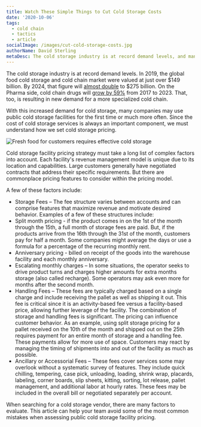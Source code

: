 ```yaml
---
title: Watch These Simple Things to Cut Cold Storage Costs
date: '2020-10-06'
tags:
  - cold chain
  - tactics
  - article
socialImage: /images/cut-cold-storage-costs.jpg
authorName: David Sterling
metaDesc: The cold storage industry is at record demand levels, and many companies are using public cold storage facilities. Since cost is always an important factor, we must understand how we set cold storage pricing.
---
```


The cold storage industry is at record demand levels. In 2019, the global food cold storage and cold chain market were valued at just over $149 billion. By 2024, that figure will [almost double](https://pharmaceuticalcommerce.com/cold-chain-focus/pharma-cold-chain-greener-and-more-digitized/) to $275 billion. On the Pharma side, cold chain drugs will [grow by 59%](https://www.thomasnet.com/insights/cold-storage-services-see-sustained-spike-as-preparations-begin-for-future-covid-19-vaccine-transport/) from 2017 to 2023. That, too, is resulting in new demand for a more specialized cold chain.

With this increased demand for cold storage, many companies may use public cold storage facilities for the first time or much more often. Since the cost of cold storage services is always an important component, we must understand how we set cold storage pricing.

![Fresh food for customers requires effective cold storage](/images/cut-cold-storage-costs.jpg 'A successful cold chain makes safe, fresh food available.')

Cold storage facility pricing strategy must take a long list of complex factors into account. Each facility's revenue management model is unique due to its location and capabilities. Large customers generally have negotiated contracts that address their specific requirements. But there are commonplace pricing features to consider within the pricing model.

A few of these factors include:

- Storage Fees – The fee structure varies between accounts and can comprise features that maximize revenue and motivate desired behavior. Examples of a few of these structures include:
- Split month pricing - if the product comes in on the 1st of the month through the 15th, a full month of storage fees are paid. But, if the products arrive from the 16th through the 31st of the month, customers pay for half a month. Some companies might average the days or use a formula for a percentage of the recurring monthly rent.
- Anniversary pricing - billed on receipt of the goods into the warehouse facility and each monthly anniversary.
- Escalating monthly charges – In some situations, the operator seeks to drive product turns and charges higher amounts for extra months storage (also called recharge). Some operators may ask even more for months after the second month.
- Handling Fees – These fees are typically charged based on a single charge and include receiving the pallet as well as shipping it out. This fee is critical since it is an activity-based fee versus a facility-based price, allowing further leverage of the facility. The combination of storage and handling fees is significant. The pricing can influence customer behavior. As an example, using split storage pricing for a pallet received on the 10th of the month and shipped out on the 25th requires payment for an entire month of storage and a handling fee. These payments allow for more use of space. Customers may react by managing the timing of shipments into and out of the facility as much as possible.
- Ancillary or Accessorial Fees – These fees cover services some may overlook without a systematic survey of features. They include quick chilling, tempering, case pick, unloading, loading, shrink wrap, placards, labeling, corner boards, slip sheets, kitting, sorting, lot release, pallet management, and additional labor at hourly rates. These fees may be included in the overall bill or negotiated separately per account.

When searching for a cold storage vendor, there are many factors to evaluate. This article can help your team avoid some of the most common mistakes when assessing public cold storage facility pricing.
